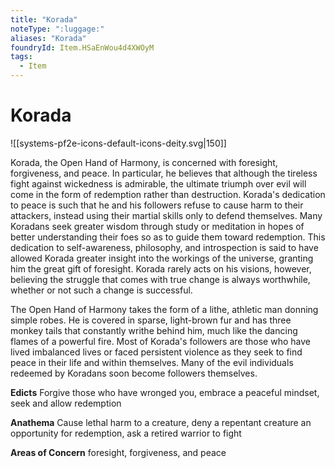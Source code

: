 ```yaml
---
title: "Korada"
noteType: ":luggage:"
aliases: "Korada"
foundryId: Item.HSaEnWou4d4XWOyM
tags:
  - Item
---
```


# Korada
![[systems-pf2e-icons-default-icons-deity.svg|150]]

Korada, the Open Hand of Harmony, is concerned with foresight, forgiveness, and peace. In particular, he believes that although the tireless fight against wickedness is admirable, the ultimate triumph over evil will come in the form of redemption rather than destruction. Korada's dedication to peace is such that he and his followers refuse to cause harm to their attackers, instead using their martial skills only to defend themselves. Many Koradans seek greater wisdom through study or meditation in hopes of better understanding their foes so as to guide them toward redemption. This dedication to self-awareness, philosophy, and introspection is said to have allowed Korada greater insight into the workings of the universe, granting him the great gift of foresight. Korada rarely acts on his visions, however, believing the struggle that comes with true change is always worthwhile, whether or not such a change is successful.

The Open Hand of Harmony takes the form of a lithe, athletic man donning simple robes. He is covered in sparse, light-brown fur and has three monkey tails that constantly writhe behind him, much like the dancing flames of a powerful fire. Most of Korada's followers are those who have lived imbalanced lives or faced persistent violence as they seek to find peace in their life and within themselves. Many of the evil individuals redeemed by Koradans soon become followers themselves.

**Edicts** Forgive those who have wronged you, embrace a peaceful mindset, seek and allow redemption

**Anathema** Cause lethal harm to a creature, deny a repentant creature an opportunity for redemption, ask a retired warrior to fight

**Areas of Concern** foresight, forgiveness, and peace
